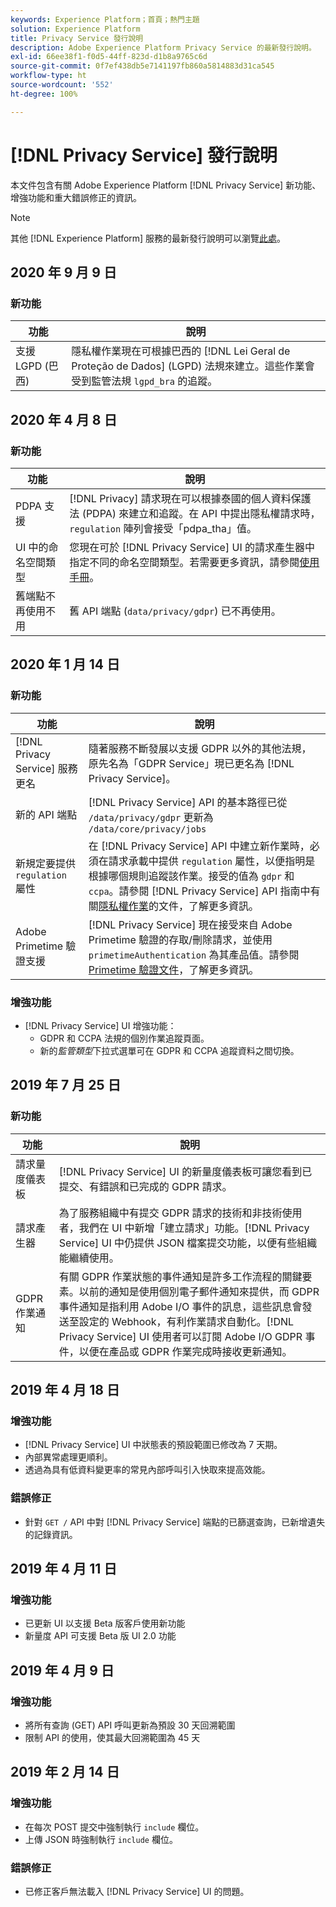 ```yaml
---
keywords: Experience Platform；首頁；熱門主題
solution: Experience Platform
title: Privacy Service 發行說明
description: Adobe Experience Platform Privacy Service 的最新發行說明。
exl-id: 66ee38f1-f0d5-44ff-823d-d1b8a9765c6d
source-git-commit: 0f7ef438db5e7141197fb860a5814883d31ca545
workflow-type: ht
source-wordcount: '552'
ht-degree: 100%

---
```


# [!DNL Privacy Service] 發行說明

本文件包含有關 Adob&#x200B;&#x200B;e Experience Platform [!DNL Privacy Service] 新功能、增強功能和重大錯誤修正的資訊。

>[!NOTE]
>
>其他 [!DNL Experience Platform] 服務的最新發行說明可以瀏覽[此處](../release-notes/latest/latest.md)。

## 2020 年 9 月 9 日

### 新功能

| 功能 | 說明 |
| --- | --- |
| 支援 LGPD (巴西) | 隱私權作業現在可根據巴西的 [!DNL Lei Geral de Proteção de Dados] (LGPD) 法規來建立。這些作業會受到監管法規 `lgpd_bra` 的追蹤。 |

## 2020 年 4 月 8 日

### 新功能

| 功能 | 說明 |
| --- | --- |
| PDPA 支援 | [!DNL Privacy] 請求現在可以根據泰國的個人資料保護法 (PDPA) 來建立和追蹤。在 API 中提出隱私權請求時，`regulation` 陣列會接受「pdpa_tha」值。 |
| UI 中的命名空間類型 | 您現在可於 [!DNL Privacy Service] UI 的請求產生器中指定不同的命名空間類型。若需要更多資訊，請參閱[使用手冊](ui/user-guide.md)。 |
| 舊端點不再使用不用 | 舊 API 端點 (`data/privacy/gdpr`) 已不再使用。 |

## 2020 年 1 月 14 日

### 新功能

| 功能 | 說明 |
| --- | --- |
| [!DNL Privacy Service] 服務更名 | 隨著服務不斷發展以支援 GDPR 以外的其他法規，原先名為「GDPR Service」現已更名為 [!DNL Privacy Service]。 |
| 新的 API 端點 |  [!DNL Privacy Service] API 的基本路徑已從 `/data/privacy/gdpr` 更新為 `/data/core/privacy/jobs` |
| 新規定要提供 `regulation` 屬性 | 在 [!DNL Privacy Service] API 中建立新作業時，必須在請求承載中提供 `regulation` 屬性，以便指明是根據哪個規則追蹤該作業。接受的值為 `gdpr` 和 `ccpa`。請參閱 [!DNL Privacy Service] API 指南中有關[隱私權作業](api/privacy-jobs.md)的文件，了解更多資訊。 |
| Adob&#x200B;&#x200B;e Primetime 驗證支援 | [!DNL Privacy Service] 現在接受來自 Adob&#x200B;&#x200B;e Primetime 驗證的存取/刪除請求，並使用 `primetimeAuthentication` 為其產品值。請參閱 [Primetime 驗證文件](https://tve.helpdocsonline.com/how-to-make-a-privacy-request)，了解更多資訊。 |

### 增強功能

* [!DNL Privacy Service] UI 增強功能：
   * GDPR 和 CCPA 法規的個別作業追蹤頁面。
   * 新的&#x200B;*監管類型*&#x200B;下拉式選單可在 GDPR 和 CCPA 追蹤資料之間切換。

## 2019 年 7 月 25 日

### 新功能

| 功能 | 說明 |
| --- | --- |
| 請求量度儀表板 |  [!DNL Privacy Service] UI 的新量度儀表板可讓您看到已提交、有錯誤和已完成的 GDPR 請求。 |
| 請求產生器 | 為了服務組織中有提交 GDPR 請求的技術和非技術使用者，我們在 UI 中新增「建立請求」功能。[!DNL Privacy Service] UI 中仍提供 JSON 檔案提交功能，以便有些組織能繼續使用。 |
| GDPR 作業通知 | 有關 GDPR 作業狀態的事件通知是許多工作流程的關鍵要素。以前的通知是使用個別電子郵件通知來提供，而 GDPR 事件通知是指利用 Adob&#x200B;&#x200B;e I/O 事件的訊息，這些訊息會發送至設定的 Webhook，有利作業請求自動化。[!DNL Privacy Service] UI 使用者可以訂閱 Adob&#x200B;&#x200B;e I/O GDPR 事件，以便在產品或 GDPR 作業完成時接收更新通知。 |

## 2019 年 4 月 18 日

### 增強功能

*  [!DNL Privacy Service] UI 中狀態表的預設範圍已修改為 7 天期。
* 內部異常處理更順利。
* 透過為具有低資料變更率的常見內部呼叫引入快取來提高效能。

### 錯誤修正

* 針對 `GET /` API 中對 [!DNL Privacy Service] 端點的已篩選查詢，已新增遺失的記錄資訊。

## 2019 年 4 月 11 日

### 增強功能

* 已更新 UI 以支援 Beta 版客戶使用新功能
* 新量度 API 可支援 Beta 版 UI 2.0 功能

## 2019 年 4 月 9 日

### 增強功能

* 將所有查詢 (GET) API 呼叫更新為預設 30 天回溯範圍
* 限制 API 的使用，使其最大回溯範圍為 45 天

## 2019 年 2 月 14 日

### 增強功能

* 在每次 POST 提交中強制執行 `include` 欄位。
* 上傳 JSON 時強制執行 `include` 欄位。

### 錯誤修正

* 已修正客戶無法載入 [!DNL Privacy Service] UI 的問題。
